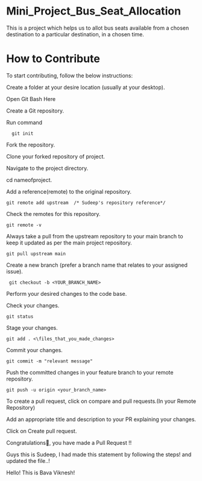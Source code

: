 # Mini_Project_Bus_Seat_Allocation
This is a project which helps us to allot bus seats available from a chosen destination to a particular destination, in a chosen time.


# How to Contribute

  To start contributing, follow the below instructions:

  Create a folder at your desire location (usually at your desktop).

  Open Git Bash Here

  Create a Git repository.

  Run command       
    
      git init

   Fork the repository.

   Clone your forked repository of project.

Navigate to the project directory.

  cd nameofproject.

  Add a reference(remote) to the original repository.
  
    git remote add upstream  /* Sudeep's repository reference*/

  Check the remotes for this repository.
  
    git remote -v

Always take a pull from the upstream repository to your main branch to keep it updated as per the main project repository.

    git pull upstream main

Create a new branch (prefer a branch name that relates to your assigned issue).

     git checkout -b <YOUR_BRANCH_NAME>
  Perform your desired changes to the code base.

  Check your changes.

    git status
    
Stage your changes.

    git add . <\files_that_you_made_changes>

Commit your changes.

    git commit -m "relevant message"

Push the committed changes in your feature branch to your remote repository.

    git push -u origin <your_branch_name>

To create a pull request, click on compare and pull requests.(In your Remote Repository)


Add an appropriate title and description to your PR explaining your changes.

Click on Create pull request.

Congratulations🎉, you have made a Pull Request !!

Guys this is Sudeep, I had made this statement by following the steps! and updated the file..!

Hello! This is Bava Viknesh! 
